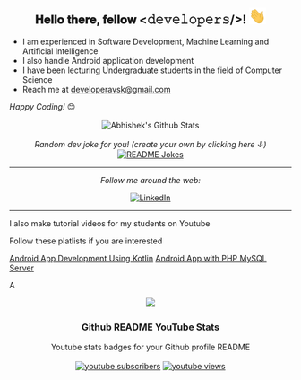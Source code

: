 <div align="center">
<h2> 𝐇𝐞𝐥𝐥𝐨 𝐭𝐡𝐞𝐫𝐞, 𝐟𝐞𝐥𝐥𝐨𝐰 <𝚍𝚎𝚟𝚎𝚕𝚘𝚙𝚎𝚛𝚜/>! <img src="https://github.com/ABSphreak/ABSphreak/blob/master/gifs/Hi.gif" width="30px"></h2>
</div>


- I am experienced in Software Development, Machine Learning and Artificial Intelligence
- I also handle Android application development
- I have been lecturing Undergraduate students in the field of Computer Science
- Reach me at developeravsk@gmail.com

<i>Happy Coding!</i> 😊
<div align="center">

<img align="center" src="https://github-readme-stats.vercel.app/api?username=developeravsk&include_all_commits=true&count_private=true&show_icons=true&line_height=20&title_color=7A7ADB&icon_color=2234AE&text_color=D3D3D3&bg_color=0,000000,130F40" alt="Abhishek's Github Stats">

</br>
</br>
<i>Random dev joke for you! (create your own by clicking here ↓)</i><br>
<a href="https://readme-jokes.vercel.app"><img align="center" src="https://readme-jokes.vercel.app/api" alt="README Jokes"></a>

---

<i>Follow me around the web:</i><br>


<a href="https://www.linkedin.com/in/abhishek-koirala-3686b2a0/" target="_blank"><img src="https://img.shields.io/badge/LinkedIn-%230077B5.svg?&style=flat-square&logo=linkedin&logoColor=white" alt="LinkedIn"></a>

</div>

---

I also make tutorial videos for my students on Youtube

Follow these platlists if you are interested


<a href="https://www.youtube.com/playlist?list=PL9myac9mW281RV738DvvTDnJSiA26kfUq" target="_blank">Android App Development Using Kotlin</a>
<a href="https://www.youtube.com/playlist?list=PL9myac9mW280H4tlH1eqX8rdzIhe13W9X" target="_blank">Android App with PHP MySQL Server</a>

A<p align="center">
  <img src="https://i.imgur.com/0QRyKo9.png" width="100px"/>
  <h3 align="center">Github README YouTube Stats</h3>

  <p align="center">
    Youtube stats badges for your Github profile README
    <br />
    <br />
    <a href="https://www.youtube.com/channel/UCIxEgFbGBnrRn_VWAiny8jQ?sub_confirmation=1">
      <img alt="youtube subscribers" title="Subscribe to my YouTube channel" src="https://freshidea.com/jonah/youtube-api/subscribers-badge.php?label=Subscribers&style=for-the-badge&color=red&labelColor=ce4630"/></a> 
    <a href="https://www.youtube.com/channel/UCIxEgFbGBnrRn_VWAiny8jQ">
      <img alt="youtube views" title="YouTube views" src="https://freshidea.com/jonah/youtube-api/view-count-badge.php?label=View+Count&style=for-the-badge&color=blue&labelColor=0b689d"/></a>
  </p>
</p>



